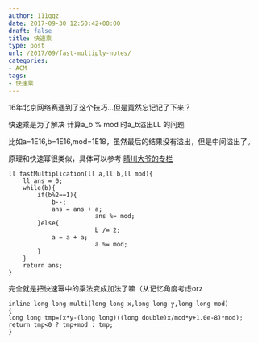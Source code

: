 ```yaml
---
author: 111qqz
date: 2017-09-30 12:50:42+00:00
draft: false
title: 快速乘
type: post
url: /2017/09/fast-multiply-notes/
categories:
- ACM
tags:
- 快速乘
---
```


16年北京网络赛遇到了这个技巧...但是竟然忘记记了下来？

快速乘是为了解决 计算a_b % mod 时a_b溢出LL 的问题

比如a=1E16,b=1E16,mod=1E18，虽然最后的结果没有溢出，但是中间溢出了。

原理和快速幂很类似，具体可以参考 [晴川大爷的专栏](https://zhuanlan.zhihu.com/p/24831082)


    
    ll fastMultiplication(ll a,ll b,ll mod){
        ll ans = 0;
        while(b){
            if(b%2==1){
                b--; 
                ans = ans + a;
                            ans %= mod;
            }else{
                            b /= 2;
                a = a + a;
                            a %= mod;
            }
        }
        return ans;
    }



完全就是把快速幂中的乘法变成加法了嘛（从记忆角度考虑orz




    
    inline long long multi(long long x,long long y,long long mod)  
    {  
    long long tmp=(x*y-(long long)((long double)x/mod*y+1.0e-8)*mod);  
    return tmp<0 ? tmp+mod : tmp;  
    }






